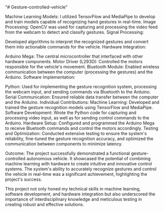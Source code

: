 "# Gesture-controlled-vehicle" 


Machine Learning Models: I utilized TensorFlow and MediaPipe to develop and train models capable of recognizing hand gestures in real-time.
Image Processing: OpenCV was used for capturing and processing the video feed from the webcam to detect and classify gestures.
Signal Processing:

Developed algorithms to interpret the recognized gestures and convert them into actionable commands for the vehicle.
Hardware Integration:

Arduino Mega: The central microcontroller that interfaced with other hardware components.
Motor Driver (L293D): Controlled the motors responsible for the vehicle's movement.
Bluetooth Module: Enabled wireless communication between the computer (processing the gestures) and the Arduino.
Software Implementation:

Python: Used for implementing the gesture recognition system, processing the webcam input, and sending commands via Bluetooth to the Arduino.
Serial Communication: Ensured reliable data transfer between the computer and the Arduino.
Individual Contributions:
Machine Learning: Developed and trained the gesture recognition models using TensorFlow and MediaPipe.
Software Development: Wrote the Python code for capturing and processing video input, as well as for sending control commands to the Arduino.
Hardware Setup: Configured and programmed the Arduino Mega to receive Bluetooth commands and control the motors accordingly.
Testing and Optimization: Conducted extensive testing to ensure the system's reliability, fine-tuned the gesture recognition accuracy, and optimized the communication between components to minimize latency.

Outcome:
The project successfully demonstrated a functional gesture-controlled autonomous vehicle. It showcased the potential of combining machine learning with hardware to create intuitive and innovative control systems. The system's ability to accurately recognize gestures and control the vehicle in real-time was a significant achievement, highlighting the project's success.

This project not only honed my technical skills in machine learning, software development, and hardware integration but also underscored the importance of interdisciplinary knowledge and meticulous testing in creating robust and effective solutions.








